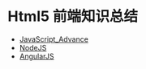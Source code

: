 # Html5 前端知识总结

- [JavaScript_Advance](https://github.com/colg-cloud/Html5/tree/master/JSAdvance)
- [NodeJS](https://github.com/colg-cloud/Html5/tree/master/NodeJs)
- [AngularJS](https://github.com/colg-cloud/Html5/tree/master/AngularJS)

